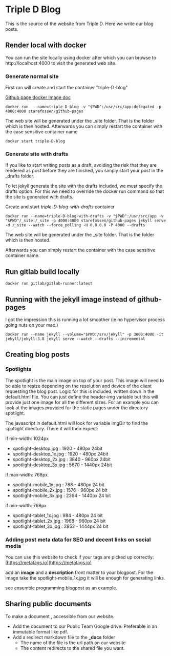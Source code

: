 # Triple D Blog

This is the source of the website from Triple D. Here we write our blog posts.

## Render local with docker

You can run the site locally using docker after which you can browse to http://localhost:4000 to visit the generated web site.

### Generate normal site

First run will create and start the container "triple-D-blog"

[Github page docker Image doc](https://github.com/Starefossen/docker-github-pages)

 ```docker
 docker run  --name=triple-D-blog -v "$PWD":/usr/src/app:delegated -p 4000:4000 starefossen/github-pages
 ```
 
The web site will be generated under the _site folder. That is the folder which is then hosted. 
Afterwards you can simply restart the container with the case sensitive container name
 
```docker
docker start triple-D-blog

``` 
### Generate site with drafts
 
If you like to start writing posts as a draft, avoiding the risk that they are rendered as post before they are finished, you simply start your post in the _drafts folder. 

To let jekyll generate the site with the drafts included, we must specify the drafts option. For this we need to override the docker run command so that the site is generated with drafts.


Create and start *triple-D-blog-with-drafts* container

 ```docker
 docker run --name=triple-D-blog-with-drafts -v "$PWD":/usr/src/app -v "$PWD"/_site:/_site -p 4000:4000 starefossen/github-pages jekyll serve -d /_site --watch --force_polling -H 0.0.0.0 -P 4000 --drafts
 ```
 The web site will be generated under the _site folder. That is the folder which is then hosted. 
 
 Afterwards you can simply restart the container with the case sensitive container name. 
 
## Run gitlab build locally

```docker
docker run gitlab/gitlab-runner:latest
``` 
## Running with the jekyll image instead of github-pages
I got the impression this is running a lot smoother (ie no hypervisor process going nuts on your mac.)
```
docker run --name jekyll --volume="$PWD:/srv/jekyll" -p 3000:4000 -it jekyll/jekyll:3.8 jekyll serve --watch --drafts --incremental
```

## Creating blog posts

### Spotlights

The spotlight is the main image on top of your post. This image will need to be able to resize depending on the resolution and device of the client requesting the blog post. 
Logic for this is included, written down in the default.html file. 
You can just define the header-img variable but this will provide just one image for all the different sizes. 
For an example you can look at the images provided for the static pages under the directory spotlight.

The javascript in default.html will look for variable imgDir to find the spotlight directory. There it will then expect:

if min-width: 1024px

+ spotlight-desktop.jpg    : 1920 - 480px 24bit
+ spotlight-desktop_1x.jpg : 1920 - 480px 24bit
+ spotlight-desktop_2x.jpg : 3840 - 960px 24bit
+ spotlight-desktop_3x.jpg : 5670 - 1440px 24bit

if max-width: 768px

+ spotlight-mobile_1x.jpg : 788  - 480px 24 bit
+ spotlight-mobile_2x.jpg : 1576 - 960px 24 bit
+ spotlight-mobile_3x.jpg : 2364 - 1440px 24 bit

if min-width: 768px

+ spotlight-tablet_1x.jpg : 984  - 480px 24 bit
+ spotlight-tablet_2x.jpg : 1968 - 960px 24 bit
+ spotlight-tablet_3x.jpg : 2952 - 1444px 24 bit

### Adding post meta data for SEO and decent links on social media
You can use this website to check if your tags are picked up correctly: [https://metatags.io](https://metatags.io)

add an **image** and a **description** front matter to your blogpost. For the image take the spotlight-mobile_1x.jpg it will be enough for generating links.

see ensemble programming blogpost as an example.

## Sharing public documents

To make a document , accessible from our website. 

+ Add the document to our Public Team Google drive. Preferable in an immutable format like pdf.
+ Add a redirect markdown file to the **_docs** folder
    + The name of the file is the url path on our website
    + The content redirects to the shared file you want. 
